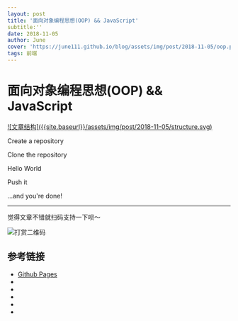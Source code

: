 ```yaml
---
layout: post
title: '面向对象编程思想(OOP) && JavaScript'
subtitle:''
date: 2018-11-05
author: June
cover: 'https://june111.github.io/blog/assets/img/post/2018-11-05/oop.png'
tags: 前端
---
```


# 面向对象编程思想(OOP) && JavaScript

<a data-fancybox="gallery" href="{{site.baseurl}}/assets/img/post/2018-11-05/structure.svg">
![文章结构]({{site.baseurl}}/assets/img/post/2018-11-05/structure.svg)
</a>


Create a repository

Clone the repository

Hello World

Push it

…and you're done!

---

觉得文章不错就扫码支持一下呗～

![打赏二维码](https://june111.github.io/blog/assets/img/post/pay-qr.jpg)

## 参考链接

* [Github Pages](https://pages.github.com/)
* []()
* []()
* []()
* []()
* []()